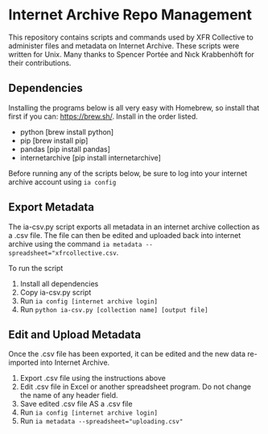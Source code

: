 # Internet Archive Repo Management

This repository contains scripts and commands used by XFR Collective to administer files and metadata on Internet Archive. These scripts were written for Unix. Many thanks to Spencer Portée and Nıck Krabbenhöft for their contributions. 

## Dependencies

Installing the programs below is all very easy with Homebrew, so install that first if you can: https://brew.sh/. Install in the order listed. 

- python [brew install python]
- pip [brew install pip] 
- pandas [pip install pandas] 
- internetarchive [pip install internetarchive] 

Before running any of the scripts below, be sure to log into your internet archive account using `ia config`

## Export Metadata 

The ia-csv.py script exports all metadata in an internet archive collection as a .csv file. The file can then be edited and uploaded back into internet archive using the command `ia metadata --spreadsheet="xfrcollective.csv`.  

To run the script

1. Install all dependencies
2. Copy ia-csv.py script
3. Run `ia config [internet archive login]`
4. Run `python ia-csv.py [collection name] [output file]` 

## Edit and Upload Metadata

Once the .csv file has been exported, it can be edited and the new data re-imported into Internet Archive. 

1. Export .csv file using the instructions above
2. Edit .csv file in Excel or another spreadsheet program. Do not change the name of any header field.  
3. Save edited .csv file AS a .csv file
4. Run `ia config [internet archive login]`
5. Run `ia metadata --spreadsheet="uploading.csv"`

